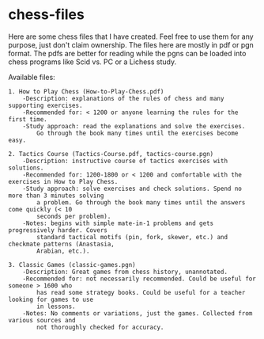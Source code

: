 # chess-files
Here are some chess files that I have created. Feel free to use them for any purpose, just don't claim ownership. The files here are mostly in pdf or pgn format. The pdfs are better for reading while the pgns can be loaded into chess programs like Scid vs. PC or a Lichess study.

Available files:

    1. How to Play Chess (How-to-Play-Chess.pdf)
        -Description: explanations of the rules of chess and many supporting exercises.
        -Recommended for: < 1200 or anyone learning the rules for the first time.
        -Study approach: read the explanations and solve the exercises.
            Go through the book many times until the exercises become easy.
    
    2. Tactics Course (Tactics-Course.pdf, tactics-course.pgn)
        -Description: instructive course of tactics exercises with solutions.
        -Recommended for: 1200-1800 or < 1200 and comfortable with the exercises in How to Play Chess.
        -Study approach: solve exercises and check solutions. Spend no more than 3 minutes solving
            a problem. Go through the book many times until the answers come quickly (< 10
            seconds per problem).
        -Notes: begins with simple mate-in-1 problems and gets progressively harder. Covers
            standard tactical motifs (pin, fork, skewer, etc.) and checkmate patterns (Anastasia,
            Arabian, etc.).
    
    3. Classic Games (classic-games.pgn)
        -Description: Great games from chess history, unannotated.
        -Recommended for: not necessarily recommended. Could be useful for someone > 1600 who
            has read some strategy books. Could be useful for a teacher looking for games to use
            in lessons.
        -Notes: No comments or variations, just the games. Collected from various sources and
            not thoroughly checked for accuracy.
